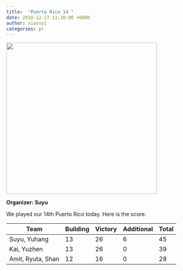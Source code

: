 ```yaml
---
title:  "Puerto Rico 14 "
date: 2018-12-27 11:30:00 +0800
author: xiaosy1
categories: pr
---
```


<a href="/images/pr_20181227.png">
<img src="/images/pr_20181227.png" width="400"/>
</a>

**Organizer: Suyu** 

We played our 14th Puerto Rico today. Here is the score: 

| Team                | Building | Victory | Additional | Total |
| --------------------| -------- | ------- | ---------- | ----- |
| Suyu, Yuhang        | 13       | 26      | 6          | 45    |
| Kai, Yuzhen         | 13       | 26      | 0          | 39    |
| Amit, Ryuta, Shan   | 12       | 16      | 0          | 28    |

